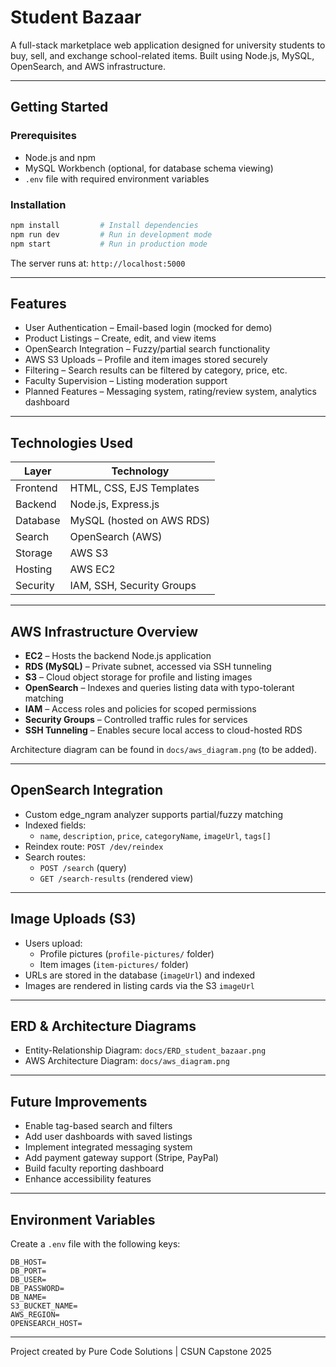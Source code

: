 # Student Bazaar

A full-stack marketplace web application designed for university students to buy, sell, and exchange school-related items. Built using Node.js, MySQL, OpenSearch, and AWS infrastructure.

---

## Getting Started

### Prerequisites
- Node.js and npm
- MySQL Workbench (optional, for database schema viewing)
- `.env` file with required environment variables

### Installation

```bash
npm install         # Install dependencies
npm run dev         # Run in development mode
npm start           # Run in production mode
```

The server runs at: `http://localhost:5000`

---

## Features

- User Authentication – Email-based login (mocked for demo)
- Product Listings – Create, edit, and view items
- OpenSearch Integration – Fuzzy/partial search functionality
- AWS S3 Uploads – Profile and item images stored securely
- Filtering – Search results can be filtered by category, price, etc.
- Faculty Supervision – Listing moderation support
- Planned Features – Messaging system, rating/review system, analytics dashboard

---

## Technologies Used

| Layer         | Technology                  |
|--------------|-----------------------------|
| Frontend     | HTML, CSS, EJS Templates    |
| Backend      | Node.js, Express.js         |
| Database     | MySQL (hosted on AWS RDS)   |
| Search       | OpenSearch (AWS)            |
| Storage      | AWS S3                      |
| Hosting      | AWS EC2                     |
| Security     | IAM, SSH, Security Groups   |

---

## AWS Infrastructure Overview

- **EC2** – Hosts the backend Node.js application
- **RDS (MySQL)** – Private subnet, accessed via SSH tunneling
- **S3** – Cloud object storage for profile and listing images
- **OpenSearch** – Indexes and queries listing data with typo-tolerant matching
- **IAM** – Access roles and policies for scoped permissions
- **Security Groups** – Controlled traffic rules for services
- **SSH Tunneling** – Enables secure local access to cloud-hosted RDS

Architecture diagram can be found in `docs/aws_diagram.png` (to be added).

---

## OpenSearch Integration

- Custom edge_ngram analyzer supports partial/fuzzy matching
- Indexed fields:
  - `name`, `description`, `price`, `categoryName`, `imageUrl`, `tags[]`
- Reindex route: `POST /dev/reindex`
- Search routes:
  - `POST /search` (query)
  - `GET /search-results` (rendered view)

---

## Image Uploads (S3)

- Users upload:
  - Profile pictures (`profile-pictures/` folder)
  - Item images (`item-pictures/` folder)
- URLs are stored in the database (`imageUrl`) and indexed
- Images are rendered in listing cards via the S3 `imageUrl`

---

## ERD & Architecture Diagrams

- Entity-Relationship Diagram: `docs/ERD_student_bazaar.png`
- AWS Architecture Diagram: `docs/aws_diagram.png`

---

## Future Improvements

- Enable tag-based search and filters
- Add user dashboards with saved listings
- Implement integrated messaging system
- Add payment gateway support (Stripe, PayPal)
- Build faculty reporting dashboard
- Enhance accessibility features

---

## Environment Variables

Create a `.env` file with the following keys:

```
DB_HOST=
DB_PORT=
DB_USER=
DB_PASSWORD=
DB_NAME=
S3_BUCKET_NAME=
AWS_REGION=
OPENSEARCH_HOST=
```

---

Project created by Pure Code Solutions | CSUN Capstone 2025